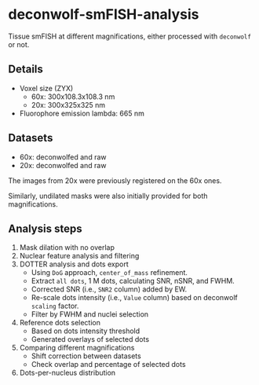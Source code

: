 # deconwolf-smFISH-analysis

Tissue smFISH at different magnifications, either processed with `deconwolf` or not.

## Details

- Voxel size (ZYX)
    + 60x: 300x108.3x108.3 nm
    + 20x: 300x325x325 nm
- Fluorophore emission lambda: 665 nm

## Datasets

- 60x: deconwolfed and raw
- 20x: deconwolfed and raw

The images from 20x were previously registered on the 60x ones.

Similarly, undilated masks were also initially provided for both magnifications.

## Analysis steps

1) Mask dilation with no overlap
2) Nuclear feature analysis and filtering
3) DOTTER analysis and dots export
    - Using `DoG` approach, `center_of_mass` refinement.
    - Extract `all dots`, 1 M dots, calculating SNR, nSNR, and FWHM.
    - Corrected SNR (i.e., `SNR2` column) added by EW.
    - Re-scale dots intensity (i.e., `Value` column) based on deconwolf `scaling` factor.
    - Filter by FWHM and nuclei selection
4) Reference dots selection 
    - Based on dots intensity threshold
    - Generated overlays of selected dots
5) Comparing different magnifications
    - Shift correction between datasets
    - Check overlap and percentage of selected dots
6) Dots-per-nucleus distribution

